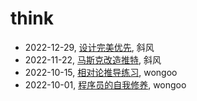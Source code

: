 # think

- 2022-12-29, [设计完美优先](design-perfect-first.html), 斜风
- 2022-11-22, [马斯克改造推特](musk-reform-twitter.html), 斜风
- 2022-10-15, [相对论推导练习](relativity-deduction.html), wongoo
- 2022-10-01, [程序员的自我修养](self-cultivation-for-programmer.html), wongoo
